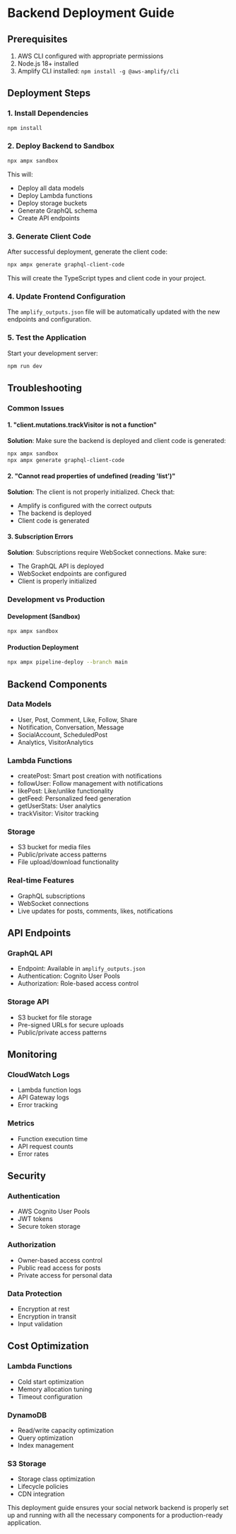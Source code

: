 # Backend Deployment Guide

## Prerequisites
1. AWS CLI configured with appropriate permissions
2. Node.js 18+ installed
3. Amplify CLI installed: `npm install -g @aws-amplify/cli`

## Deployment Steps

### 1. Install Dependencies
```bash
npm install
```

### 2. Deploy Backend to Sandbox
```bash
npx ampx sandbox
```

This will:
- Deploy all data models
- Deploy Lambda functions
- Deploy storage buckets
- Generate GraphQL schema
- Create API endpoints

### 3. Generate Client Code
After successful deployment, generate the client code:
```bash
npx ampx generate graphql-client-code
```

This will create the TypeScript types and client code in your project.

### 4. Update Frontend Configuration
The `amplify_outputs.json` file will be automatically updated with the new endpoints and configuration.

### 5. Test the Application
Start your development server:
```bash
npm run dev
```

## Troubleshooting

### Common Issues

#### 1. "client.mutations.trackVisitor is not a function"
**Solution**: Make sure the backend is deployed and client code is generated:
```bash
npx ampx sandbox
npx ampx generate graphql-client-code
```

#### 2. "Cannot read properties of undefined (reading 'list')"
**Solution**: The client is not properly initialized. Check that:
- Amplify is configured with the correct outputs
- The backend is deployed
- Client code is generated

#### 3. Subscription Errors
**Solution**: Subscriptions require WebSocket connections. Make sure:
- The GraphQL API is deployed
- WebSocket endpoints are configured
- Client is properly initialized

### Development vs Production

#### Development (Sandbox)
```bash
npx ampx sandbox
```

#### Production Deployment
```bash
npx ampx pipeline-deploy --branch main
```

## Backend Components

### Data Models
- User, Post, Comment, Like, Follow, Share
- Notification, Conversation, Message
- SocialAccount, ScheduledPost
- Analytics, VisitorAnalytics

### Lambda Functions
- createPost: Smart post creation with notifications
- followUser: Follow management with notifications
- likePost: Like/unlike functionality
- getFeed: Personalized feed generation
- getUserStats: User analytics
- trackVisitor: Visitor tracking

### Storage
- S3 bucket for media files
- Public/private access patterns
- File upload/download functionality

### Real-time Features
- GraphQL subscriptions
- WebSocket connections
- Live updates for posts, comments, likes, notifications

## API Endpoints

### GraphQL API
- Endpoint: Available in `amplify_outputs.json`
- Authentication: Cognito User Pools
- Authorization: Role-based access control

### Storage API
- S3 bucket for file storage
- Pre-signed URLs for secure uploads
- Public/private access patterns

## Monitoring

### CloudWatch Logs
- Lambda function logs
- API Gateway logs
- Error tracking

### Metrics
- Function execution time
- API request counts
- Error rates

## Security

### Authentication
- AWS Cognito User Pools
- JWT tokens
- Secure token storage

### Authorization
- Owner-based access control
- Public read access for posts
- Private access for personal data

### Data Protection
- Encryption at rest
- Encryption in transit
- Input validation

## Cost Optimization

### Lambda Functions
- Cold start optimization
- Memory allocation tuning
- Timeout configuration

### DynamoDB
- Read/write capacity optimization
- Query optimization
- Index management

### S3 Storage
- Storage class optimization
- Lifecycle policies
- CDN integration

This deployment guide ensures your social network backend is properly set up and running with all the necessary components for a production-ready application.
